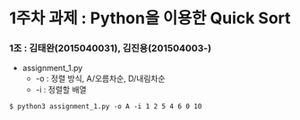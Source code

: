 # 1주차 과제 : Python을 이용한 Quick Sort
### 1조 : 김태완(2015040031), 김진용(201504003-)

* assignment_1.py
  - -o : 정렬 방식, A/오름차순, D/내림차순
  - -i : 정렬할 배열

``` $ python3 assignment_1.py -o A -i 1 2 5 4 6 0 10 ```
